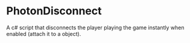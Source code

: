 # PhotonDisconnect
A c# script that disconnects the player playing the game instantly when enabled (attach it to a object).
